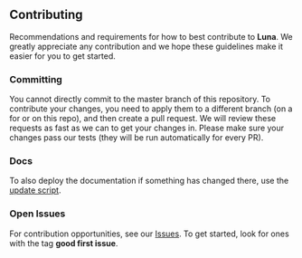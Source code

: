 ## Contributing

Recommendations and requirements for how to best contribute to **Luna**.
We greatly appreciate any contribution and we hope these guidelines make it easier for you to get started.

### Committing

You cannot directly commit to the master branch of this repository.
To contribute your changes, you need to apply them to a different branch (on a for or on this repo), and then create a pull request.
We will review these requests as fast as we can to get your changes in.
Please make sure your changes pass our tests (they will be run automatically for every PR).

### Docs

To also deploy the documentation if something has changed there, use the [update script](./pages-publish.sh).

### Open Issues

For contribution opportunities, see our [Issues](https://github.com/Sparkier/luna/issues).
To get started, look for ones with the tag **good first issue**.
